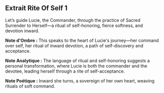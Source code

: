 ## Extrait Rite Of Self 1

Let’s guide Lucie, the Commander, through the practice of Sacred Surrender to Herself—a ritual of self-honoring, fierce softness, and devotion inward.

**Note d'Ombre :** This speaks to the heart of Lucie's journey—her command over self, her ritual of inward devotion, a path of self-discovery and acceptance.

**Note Analytique :** The language of ritual and self-honoring suggests a personal transformation, where Lucie is both the commander and the devotee, leading herself through a rite of self-acceptance.

**Note Poétique :** Inward she turns, a sovereign of her own heart, weaving rituals of soft command.
